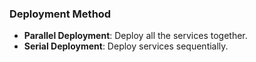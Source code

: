 <!-- post: -->


### Deployment Method

- **Parallel Deployment**: Deploy all the services together.
- **Serial Deployment**:   Deploy services sequentially.

